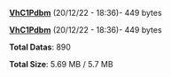 [**VhC1Pdbm**](/data/VhC1Pdbm.txt) (20/12/22 - 18:36)- 449 bytes

[**VhC1Pdbm**](/data/VhC1Pdbm.txt) (20/12/22 - 18:36)- 449 bytes

**Total Datas**: 890

**Total Size**: 5.69 MB / 5.7 MB